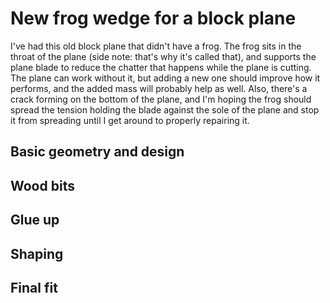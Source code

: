 # New frog wedge for a block plane
I've had this old block plane that didn't have a frog.
The frog sits in the throat of the plane (side note: that's why it's called that), and supports the plane blade to reduce the chatter that happens while the plane is cutting.
The plane can work without it, but adding a new one should improve how it performs, and the added mass will probably help as well.
Also, there's a crack forming on the bottom of the plane, and I'm hoping the frog should spread the tension holding the blade against the sole of the plane and stop it from spreading until I get around to properly repairing it.

## Basic geometry and design

## Wood bits

## Glue up

## Shaping

## Final fit
